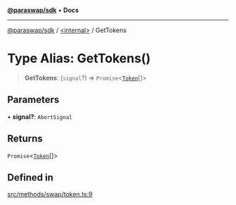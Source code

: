 [**@paraswap/sdk**](../../README.md) • **Docs**

***

[@paraswap/sdk](../../globals.md) / [\<internal\>](../README.md) / GetTokens

# Type Alias: GetTokens()

> **GetTokens**: (`signal`?) => `Promise`\<[`Token`](../../type-aliases/Token.md)[]\>

## Parameters

• **signal?**: `AbortSignal`

## Returns

`Promise`\<[`Token`](../../type-aliases/Token.md)[]\>

## Defined in

[src/methods/swap/token.ts:9](https://github.com/paraswap/paraswap-sdk/blob/master/src/methods/swap/token.ts#L9)
